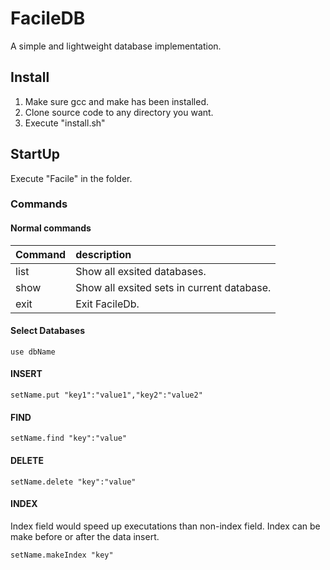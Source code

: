 # FacileDB
A simple and lightweight database implementation.

## Install
1. Make sure gcc and make has been installed.
2. Clone source code to any directory you want.
3. Execute "install.sh"

## StartUp
Execute "Facile" in the folder.

### Commands
#### Normal commands
Command | description |
:-------|:------------|
list    | Show all exsited databases. |
show    | Show all exsited sets in current database. |
exit    | Exit FacileDb.

#### Select Databases
```
use dbName
```

#### INSERT
```
setName.put "key1":"value1","key2":"value2"
```

#### FIND
```
setName.find "key":"value"
```

#### DELETE
```
setName.delete "key":"value"
```

#### INDEX
Index field would speed up executations than non-index field.
Index can be make before or after the data insert.
```
setName.makeIndex "key"
```